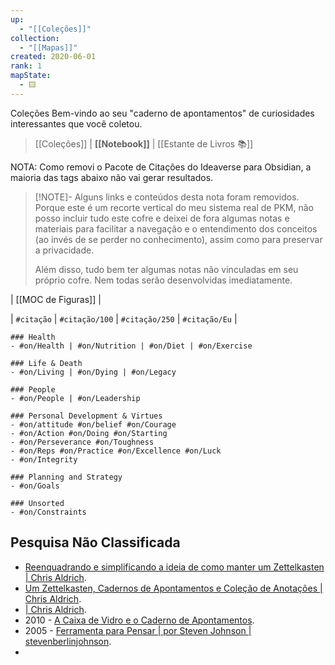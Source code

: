 ```yaml
---
up:
  - "[[Coleções]]"
collection:
  - "[[Mapas]]"
created: 2020-06-01
rank: 1
mapState:
  - 🟨
---
```

Coleções
Bem-vindo ao seu "caderno de apontamentos" de curiosidades interessantes que você coletou.

> [[Coleções]] | **[[Notebook]]** | [[Estante de Livros 📚]]

NOTA: Como removi o Pacote de Citações do Ideaverse para Obsidian, a maioria das tags abaixo não vai gerar resultados.

> [!NOTE]- Alguns links e conteúdos desta nota foram removidos.  
> Porque este é um recorte vertical do meu sistema real de PKM, não posso incluir tudo este cofre e deixei de fora algumas notas e materiais para facilitar a navegação e o entendimento dos conceitos (ao invés de se perder no conhecimento), assim como para preservar a privacidade.  
>  
> Além disso, tudo bem ter algumas notas não vinculadas em seu próprio cofre. Nem todas serão desenvolvidas imediatamente.

| [[MOC de Figuras]] | 

| `#citação` | `#citação/100` | `#citação/250` | `#citação/Eu` |

```
### Health
- #on/Health | #on/Nutrition | #on/Diet | #on/Exercise

### Life & Death
- #on/Living | #on/Dying | #on/Legacy

### People
- #on/People | #on/Leadership

### Personal Development & Virtues
- #on/attitude #on/belief #on/Courage
- #on/Action #on/Doing #on/Starting
- #on/Perseverance #on/Toughness
- #on/Reps #on/Practice #on/Excellence #on/Luck
- #on/Integrity

### Planning and Strategy
- #on/Goals

### Unsorted
- #on/Constraints 

```

## Pesquisa Não Classificada
- [Reenquadrando e simplificando a ideia de como manter um Zettelkasten | Chris Aldrich](https://boffosocko.com/2022/06/10/reframing-and-simplifying-the-idea-of-how-to-keep-a-zettelkasten/).
- [Um Zettelkasten, Cadernos de Apontamentos e Coleção de Anotações | Chris Aldrich](https://boffosocko.com/research/zettelkasten-commonplace-books-and-note-taking-collection/).
- [| Chris Aldrich](https://boffosocko.com/2021/12/07/55799214/).
- 2010 - [A Caixa de Vidro e o Caderno de Apontamentos](https://stevenberlinjohnson.com/the-glass-box-and-the-commonplace-book-639b16c4f3bb).
- 2005 - [Ferramenta para Pensar | por Steven Johnson | stevenberlinjohnson](https://stevenberlinjohnson.com/tool-for-thought-b12c170fcc24).
-